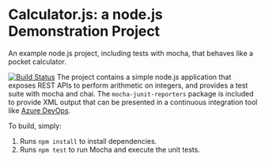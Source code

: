 Calculator.js: a node.js Demonstration Project
==============================================
An example node.js project, including tests with mocha, that behaves like
a pocket calculator.

[![Build Status](https://dev.azure.com/kalkibabutodagala/Configuring%20Agent%20Pools%20and%20Understanding%20Pipeline%20Styles/_apis/build/status/kalkibabu.calculator?branchName=master)](https://dev.azure.com/kalkibabutodagala/Configuring%20Agent%20Pools%20and%20Understanding%20Pipeline%20Styles/_build/latest?definitionId=11&branchName=master)
The project contains a simple node.js application that exposes REST APIs
to perform arithmetic on integers, and provides a test suite with mocha
and chai.  The `mocha-junit-reporters` package is included to provide XML
output that can be presented in a continuous integration tool like
[Azure DevOps](https://azure.com/devops).

To build, simply:

1. Runs `npm install` to install dependencies.
2. Runs `npm test` to run Mocha and execute the unit tests.

